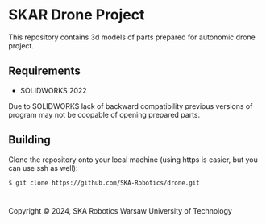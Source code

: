 # SKAR Drone Project
This repository contains 3d models of parts prepared for autonomic drone project.

## Requirements
* SOLIDWORKS 2022

Due to SOLIDWORKS lack of backward compatibility previous versions of program may not be coopable of opening prepared parts.

## Building
Clone the repository onto your local machine (using https is easier, but you can use ssh as well):
```bash
$ git clone https://github.com/SKA-Robotics/drone.git
```
#
Copyright &copy; 2024, SKA Robotics Warsaw University of Technology
